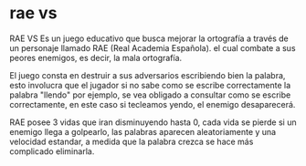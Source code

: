 # rae vs
RAE VS Es un juego educativo que busca mejorar la ortografía a través de un personaje llamado RAE (Real Academia Española). el cual combate a sus peores enemigos, es decir, la mala ortografía.

El juego consta en destruir a sus adversarios escribiendo bien la palabra, esto involucra que el jugador si no sabe como se escribe correctamente la palabra "llendo" por ejemplo, se vea obligado a consultar como se escribe correctamente, en este caso si tecleamos yendo, el enemigo desaparecerá.

RAE posee 3 vidas que iran disminuyendo hasta 0, cada vida se pierde si un enemigo llega a golpearlo, las palabras aparecen aleatoriamente y una velocidad estandar, a medida que la palabra crezca se hace más complicado eliminarla.
